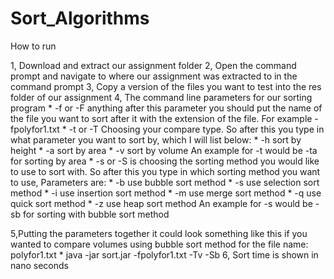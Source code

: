# Sort_Algorithms

How to run

1, Download and extract our assignment folder
2, Open the command prompt and navigate to where our assignment was extracted to in the command prompt
3, Copy a version of the files you want to test into the res folder of our assignment
4, The command line parameters for our sorting program
	* -f or -F anything after this parameter you should put the name of the file you want to sort after it with the extension of the file. For example -fpolyfor1.txt
	* -t or -T Choosing your compare type. So after this you type in what parameter you want to sort by, which I will list below:
		* -h sort by height
		* -a sort by area
		* -v sort by volume
		An example for -t would be -ta for sorting by area
	* -s or -S is choosing the sorting method you would like to use to sort with. So after this you type in which sorting method you want to use, Parameters are:
		* -b use bubble sort method
		* -s use selection sort method
		* -i use insertion sort method
		* -m use merge sort method
		* -q use quick sort method
		* -z use heap sort method
		An example for -s would be -sb for sorting with bubble sort method

5,Putting the parameters together it could look something like this if you wanted to compare volumes using bubble sort method for the file name: polyfor1.txt
	* java -jar sort.jar -fpolyfor1.txt -Tv -Sb
6, Sort time is shown in nano seconds
